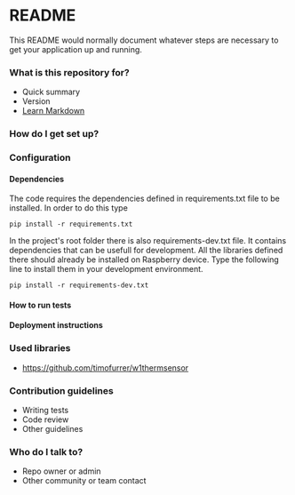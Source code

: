 # README #

This README would normally document whatever steps are necessary to get your application up and running.

### What is this repository for? ###

* Quick summary
* Version
* [Learn Markdown](https://bitbucket.org/tutorials/markdowndemo)

### How do I get set up? ###

### Configuration ####

#### Dependencies ####

The code requires the dependencies defined in requirements.txt file to be installed. In order to do this type 

```  
pip install -r requirements.txt
```

In the project's root folder there is also requirements-dev.txt file. It contains dependencies that can be usefull for development. All the libraries defined there should already be installed on Raspberry device. Type the following line to install them in your development environment.

```
pip install -r requirements-dev.txt
```

#### How to run tests ####

#### Deployment instructions ####

### Used libraries ###
* https://github.com/timofurrer/w1thermsensor

### Contribution guidelines ###

* Writing tests
* Code review
* Other guidelines

### Who do I talk to? ###

* Repo owner or admin
* Other community or team contact
